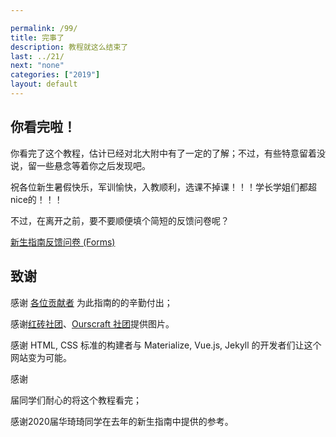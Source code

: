 ```yaml
---

permalink: /99/
title: 完事了
description: 教程就这么结束了
last: ../21/
next: "none"
categories: ["2019"]
layout: default
---
```


<script>
    document.addEventListener('DOMContentLoaded', function() {
        var sector_div=document.querySelector("#sector");
        var time=new Date().getFullYear();
        time+=3;
        sector_div.innerHTML=time;
    });
</script>

## 你看完啦！

你看完了这个教程，估计已经对北大附中有了一定的了解；不过，有些特意留着没说，留一些悬念等着你之后发现吧。

祝各位新生暑假快乐，军训愉快，入教顺利，选课不掉课！！！学长学姐们都超nice的！！！

不过，在离开之前，要不要顺便填个简短的反馈问卷呢？

<a href="https://forms.office.com/Pages/ResponsePage.aspx?id=dvGcSe515EmAwVKvzSjStSO8vWcCxT5Ai6EQbNHJpRpUMVdKS0RVSEM0RExQOFozRU9GMElLUVhYMC4u" class="btn teal white-text">新生指南反馈问卷 (Forms)</a>

<!--
想知道新生填写了什么吗？看这里！
https://forms.office.com/Pages/DesignPage.aspx?fragment=FormId%3DdvGcSe515EmAwVKvzSjStSO8vWcCxT5Ai6EQbNHJpRpUMVdKS0RVSEM0RExQOFozRU9GMElLUVhYMC4u%26Token%3D58a2eb5ed5ee4dfca4ca021c03c65ab1
-->

## 致谢

感谢 [各位贡献者](https://github.com/pkuschool/intro/graphs/contributors) 为此指南的的辛勤付出；

感谢[红砖社团](https://hong.zuggr.com/)、[Ourscraft 社团](http://ourscraft.sxl.cn/)提供图片。

感谢 HTML, CSS 标准的构建者与 Materialize, Vue.js, Jekyll 的开发者们让这个网站变为可能。

感谢<div id="sector"></div>届同学们耐心的将这个教程看完；

感谢2020届华琦琦同学在去年的新生指南中提供的参考。